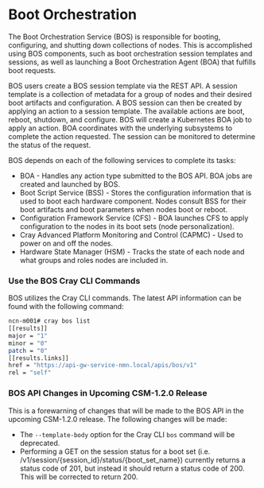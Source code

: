 # Boot Orchestration

The Boot Orchestration Service \(BOS\) is responsible for booting, configuring, and shutting down collections of nodes. This is accomplished using BOS components, such as boot orchestration session templates and sessions, as well as launching a Boot Orchestration Agent \(BOA\) that fulfills boot requests.

BOS users create a BOS session template via the REST API. A session template is a collection of metadata for a group of nodes and their desired boot artifacts and configuration. A BOS session can then be created by applying an action to a session template. The available actions are boot, reboot, shutdown, and configure. BOS will create a Kubernetes BOA job to apply an action. BOA coordinates with the underlying subsystems to complete the action requested. The session can be monitored to determine the status of the request.

BOS depends on each of the following services to complete its tasks:

-   BOA - Handles any action type submitted to the BOS API. BOA jobs are created and launched by BOS.
-   Boot Script Service \(BSS\) - Stores the configuration information that is used to boot each hardware component. Nodes consult BSS for their boot artifacts and boot parameters when nodes boot or reboot.
-   Configuration Framework Service \(CFS\) - BOA launches CFS to apply configuration to the nodes in its boot sets \(node personalization\).
-   Cray Advanced Platform Monitoring and Control \(CAPMC\) - Used to power on and off the nodes.
-   Hardware State Manager \(HSM\) - Tracks the state of each node and what groups and roles nodes are included in.


### Use the BOS Cray CLI Commands

BOS utilizes the Cray CLI commands. The latest API information can be found with the following command:

```bash
ncn-m001# cray bos list
[[results]]
major = "1"
minor = "0"
patch = "0"
[[results.links]]
href = "https://api-gw-service-nmn.local/apis/bos/v1"
rel = "self"
```

### BOS API Changes in Upcoming CSM-1.2.0 Release

This is a forewarning of changes that will be made to the BOS API in the upcoming CSM-1.2.0 release. The following changes will be made:

* The `--template-body` option for the Cray CLI `bos` command will be deprecated.
* Performing a GET on the session status for a boot set (i.e. /v1/session/{session_id}/status/{boot_set_name}) currently returns a status code of 201, but instead it should return a status code of 200. This will be corrected to return 200.
